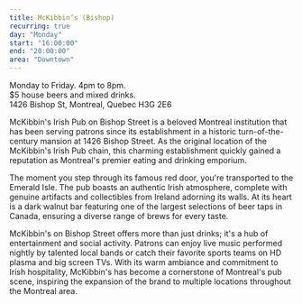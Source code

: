```yaml
---
title: McKibbin’s (Bishop)
recurring: true
day: "Monday"
start: "16:00:00"
end: "20:00:00"
area: "Downtown"
---
```


Monday to Friday. 4pm to 8pm.<br>$5 house beers and mixed drinks.<br>1426 Bishop St, Montreal, Quebec H3G 2E6

<!-- more -->

McKibbin's Irish Pub on Bishop Street is a beloved Montreal institution that has been serving patrons since its establishment in a historic turn-of-the-century mansion at 1426 Bishop Street. As the original location of the McKibbin's Irish Pub chain, this charming establishment quickly gained a reputation as Montreal's premier eating and drinking emporium.

The moment you step through its famous red door, you're transported to the Emerald Isle. The pub boasts an authentic Irish atmosphere, complete with genuine artifacts and collectibles from Ireland adorning its walls. At its heart is a dark walnut bar featuring one of the largest selections of beer taps in Canada, ensuring a diverse range of brews for every taste.

McKibbin's on Bishop Street offers more than just drinks; it's a hub of entertainment and social activity. Patrons can enjoy live music performed nightly by talented local bands or catch their favorite sports teams on HD plasma and big screen TVs. With its warm ambiance and commitment to Irish hospitality, McKibbin's has become a cornerstone of Montreal's pub scene, inspiring the expansion of the brand to multiple locations throughout the Montreal area.
